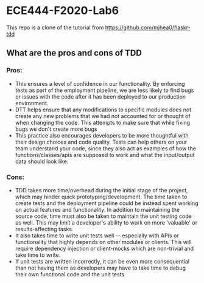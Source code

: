 # ECE444-F2020-Lab6 

This repo is a clone of the tutorial from https://github.com/mjhea0/flaskr-tdd

## What are the pros and cons of TDD

### Pros:
* This ensures a level of confidence in our functionality. By enforcing tests as part of the employment pipeline, we are less likely to find bugs or issues with the code after it has been deployed to our production environment.
* DTT helps ensure that any modifications to specific modules does not create any new problems that we had not accounted for or thought of when changing the code. This attempts to make sure that while fixing bugs we don't create more bugs
* This practice also encourages developers to be more thoughtful with their design choices and code quality. Tests can help others on your team understand your code, since they also act as examples of how the functions/classes/apis are supposed to work and what the input/output data should look like.

### Cons: 
* TDD takes more time/overhead during the initial stage of the project, which may hinder quick prototyping/development. The time taken to create tests and the deployment pipeline could be instead spent working on actual features and functionality. In addition to maintaining the source code, time must also be taken to maintain the unit testing code as well. This may limit a developer's ability to work on more 'valuable' or results-affecting tasks.
* It also takes time to write unit tests well -- especially with APIs or functionality that highly depends on other modules or clients. This will require dependency injection or client-mocks which are non-trivial and take time to write. 
* If unit tests are written incorrectly, it can be even more consequential than not having them as developers may have to take time to debug their own functional code and the unit tests 
